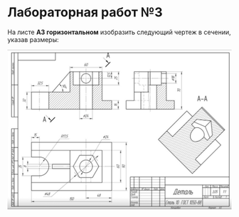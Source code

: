 # Лабораторная работ №3

На листе **А3 горизонтальном** изобразить следующий чертеж в сечении, указав размеры:

![img_1.png](img_1.png)
